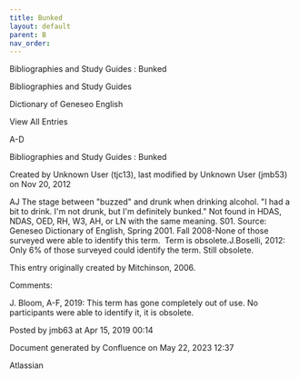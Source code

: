 ```yaml
---
title: Bunked
layout: default
parent: B
nav_order:
---
```


Bibliographies and Study Guides : Bunked

Bibliographies and Study Guides

Dictionary of Geneseo English

View All Entries

A-D

Bibliographies and Study Guides : Bunked

Created by  Unknown User (tjc13), last modified by  Unknown User (jmb53) on Nov 20, 2012

AJ The stage between &quot;buzzed&quot; and drunk when drinking alcohol. &quot;I had a bit to drink. I'm not drunk, but I'm definitely bunked.&quot; Not found in HDAS, NDAS, OED, RH, W3, AH, or LN with the same meaning. S01. Source: Geneseo Dictionary of English, Spring 2001. Fall 2008-None of those surveyed were able to identify this term.  Term is obsolete.J.Boselli, 2012: Only 6% of those surveyed could identify the term. Still obsolete.

This entry originally created by Mitchinson, 2006.

Comments:

J. Bloom, A-F, 2019: This term has gone completely out of use. No participants were able to identify it, it is obsolete. 

Posted by jmb63 at Apr 15, 2019 00:14

Document generated by Confluence on May 22, 2023 12:37

Atlassian
